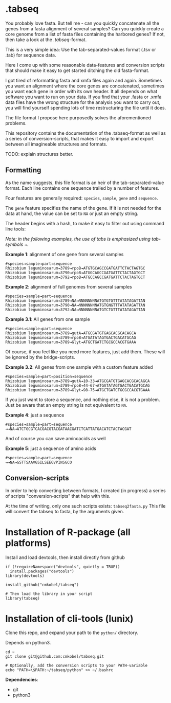 # .tabseq

You probably love fasta. But tell me - can you quickly concatenate all the genes from a fasta alignment of several samples? Can you quickly create a core genome from a list of fasta files containing the harbored genes? If not, then take a look at the _.tabseq_-format.

This is a very simple idea: Use the tab-separated-values format (.tsv or .tab) for sequence data.

Here I come up with some reasonable data-features and conversion scripts that should make it easy to get started ditching the old fasta-format.

I got tired of reformatting fasta and xmfa files again and again. Sometimes you want an alignment where the core genes are concatenated, sometimes you want each gene in order with its own header. It all depends on what software you want to run on your data. If you find that your .fasta or .xmfa data files have the wrong structure for the analysis you want to carry out, you will find yourself spending lots of time restructuring the file until it does.

The file format I propose here purposedly solves the aforementioned problems. 

This repository contains the documentation of the .tabseq-format as well as a series of conversion-scripts, that makes it easy to import and export between all imagineable structures and formats.

TODO: explain structures better.

## Formatting
As the name suggests, this file format is an heir of the tab-separated-value format. Each line contains one sequence trailed by a number of features.

Four features are generally required: `species`, `sample`, `gene` and `sequence`.

The `gene` feature specifies the name of the gene. If it is not needed for the data at hand, the value can be set to `NA` or just an empty string.

The header begins with a hash, to make it easy to filter out using command line tools:

_Note: in the following examples, the use of tabs is emphasized using tab-symbols_ `⇥`_._

**Example 1**: alignment of one gene from several samples 
```
#species⇥sample⇥part⇥sequence
Rhizobium leguminosarum⇥3789⇥rpoB⇥ATGTGCAGCCGATGATTCTACTAGTGC
Rhizobium leguminosarum⇥3790⇥rpoB⇥ATGGCAGCCGATGATTCTACTAGTGCT
Rhizobium leguminosarum⇥3792⇥rpoB⇥ATGCCAGCCGATGATTCTACTAGTGCT
```

**Example 2**: alignment of full genomes from several samples
```
#species⇥sample⇥part⇥sequence
Rhizobium leguminosarum⇥3789⇥NA⇥NNNNNNNNATGTGTGTTTATATAGATTAN
Rhizobium leguminosarum⇥3790⇥NA⇥NNNNNNNNATGTGNGTTTATATAGATTAN
Rhizobium leguminosarum⇥3792⇥NA⇥NNNNNNNNATGTCTGTTTATATAGATTAN
```

**Example 3.1**: All genes from one sample
```
#species⇥sample⇥part⇥sequence
Rhizobium leguminosarum⇥3789⇥gutA⇥ATGCGATGTGAGCACGCACAGCA
Rhizobium leguminosarum⇥3789⇥rpoB⇥ATGATATAGTGACTGACATGCAG
Rhizobium leguminosarum⇥3789⇥Glyt⇥ATGCTGATCTGCGCCACGTGAAA
```

Of course, if you feel like you need more features, just add them. These will be ignored by the bridge-scripts. 

**Example 3.2**: All genes from one sample with a custom feature added
```
#species⇥sample⇥part⇥position⇥sequence
Rhizobium leguminosarum⇥3789⇥gutA⇥10-33⇥ATGCGATGTGAGCACGCACAGCA
Rhizobium leguminosarum⇥3789⇥rpoB⇥44-67⇥ATGATATAGTGACTGACATGCAG
Rhizobium leguminosarum⇥3789⇥Glyt⇥98-75⇥ATGCTGATCTGCGCCACGTGAAA
```


If you just want to store a sequence, and nothing else, it is not a problem. Just be aware that an empty string is not equivalent to `NA`.


**Example 4**: just a sequence
```
#species⇥sample⇥part⇥sequence
⇥⇥NA⇥ATCTGCGTCACGACGTACGATAACGATCTCATTATGACATCTACTACGAT
```

And of course you can save aminoacids as well


**Example 5**: just a sequence of amino acids
```
#species⇥sample⇥part⇥sequence
⇥⇥NA⇥GSTTSAAVGSILSEEGVPINSGCO
```


## Conversion-scripts

In order to help converting between formats, I created (in progress) a series of scripts "conversion-scripts" that help with this.

At the time of writing, only one such scripts exists: `tabseq2fasta.py`
This file will convert the tabseq to fasta, by the arguments given.


# Installation of R-package (all platforms)
Install and load devtools, then install directly from github

```{R}
if (!requireNamespace("devtools", quietly = TRUE))
  install.packages("devtools")
library(devtools)

install_github("cmkobel/tabseq")

# Then load the library in your script
library(tabseq)
```


# Installation of cli-tools (lunix)

Clone this repo, and expand your path to the `python/` directory.

Depends on python3.

```{sh}
cd ~
git clone git@github.com:cmkobel/tabseq.git

# Optionally, add the conversion scripts to your PATH-variable
echo "PATH=\$PATH:~/tabseq/python" >> ~/.bashrc
```

**Dependencies**:
 * git
 * python3
